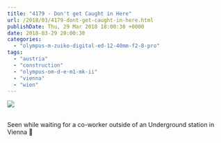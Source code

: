 ```yaml
---
title: "4179 - Don't get Caught in Here"
url: /2018/03/4179-dont-get-caught-in-here.html
publishDate: Thu, 29 Mar 2018 18:00:30 +0000
date: 2018-03-29 20:00:30
categories: 
  - "olympus-m-zuiko-digital-ed-12-40mm-f2-8-pro"
tags: 
  - "austria"
  - "construction"
  - "olympus-om-d-e-m1-mk-ii"
  - "vienna"
  - "wien"
---
```

<div class="container">
<div class="center"><a target="_blank" href="https://d25zfm9zpd7gm5.cloudfront.net/1200x1200/2017/20170608_084620_lr.jpg"><img class="webfeedsFeaturedVisual" src="https://d25zfm9zpd7gm5.cloudfront.net/0600x0600/2017/20170608_084620_lr.jpg" /></a></div>
</div>
<br />

Seen while waiting for a co-worker outside of an Underground station in Vienna 🙂
